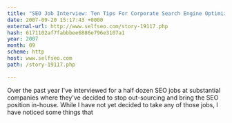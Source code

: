 ```yaml
---
title: "SEO Job Interview: Ten Tips For Corporate Search Engine Optimization Jobs Search"
date: 2007-09-20 15:17:43 +0000
external-url: http://www.selfseo.com/story-19117.php
hash: 6171102af7fabbbee6886e796e3107a1
year: 2007
month: 09
scheme: http
host: www.selfseo.com
path: /story-19117.php

---
```


Over the past year I've interviewed for a half dozen SEO jobs at substantial companies where they've decided to stop out-sourcing and bring the SEO position in-house. While I have not yet decided to take any of those jobs, I have noticed some things that
